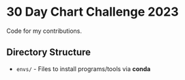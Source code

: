 # 30 Day Chart Challenge 2023

Code for my contributions.

## Directory Structure

* `envs/` - Files to install programs/tools via **conda**
